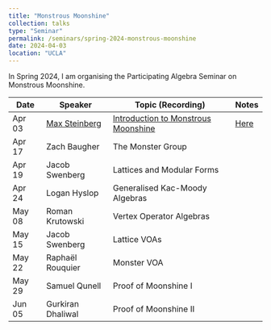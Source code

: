 ```yaml
---
title: "Monstrous Moonshine"
collection: talks
type: "Seminar"
permalink: /seminars/spring-2024-monstrous-moonshine
date: 2024-04-03
location: "UCLA"
---
```


In Spring 2024, I am organising the Participating Algebra Seminar on Monstrous Moonshine.


| Date   | Speaker                                                  | Topic (Recording)                                                                                       | Notes                                                                                   | 
|--------|----------------------------------------------------------|---------------------------------------------------------------------------------------------------------|-----------------------------------------------------------------------------------------|
| Apr 03 | [Max Steinberg](https://max.steinbergfour.com)           | [Introduction to Monstrous Moonshine](https://www.youtube.com/watch?v=VkaKgoDZqHo)                      | [Here](https://max.steinbergfour.com/files/moonshine.pdf)                               |
| Apr 17 | Zach Baugher                                             | The Monster Group                                                                                       |                                                                                         |
| Apr 19 | Jacob Swenberg                                           | Lattices and Modular Forms                                                                              |                                                                                         |
| Apr 24 | Logan Hyslop                                             | Generalised Kac-Moody Algebras                                                                          |                                                                                         |
| May 08 | Roman Krutowski                                          | Vertex Operator Algebras                                                                                |                                                                                         |
| May 15 | Jacob Swenberg                                                 | Lattice VOAs                                                                                            |                                                                                         |
| May 22 | Raphaël Rouquier                                           | Monster VOA                                                                                             |                                                                                         |
| May 29 | Samuel Qunell                                            | Proof of Moonshine I                                                                                    |                                                                                         |
| Jun 05 | Gurkiran Dhaliwal	                                      | Proof of Moonshine II                                                                                   |                                                                                         |
